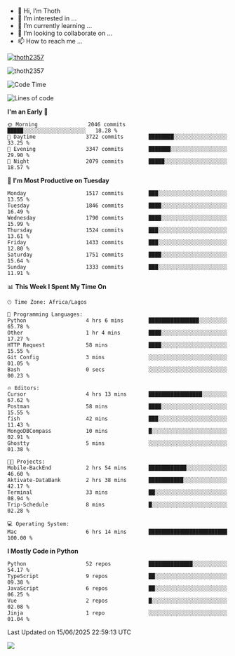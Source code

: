 <!---
thoth2357/thoth2357 is a ✨ special ✨ repository because its `README.md` (this file) appears on your GitHub profile.
You can click the Preview link to take a look at your changes.
--->

- 👋 Hi, I’m Thoth
- 👀 I’m interested in ...
- 🌱 I’m currently learning ...
- 💞️ I’m looking to collaborate on ...
- 📫 How to reach me ...


<p align="left"> <a href="https://github.com/ryo-ma/github-profile-trophy"><img src="https://github-profile-trophy.vercel.app/?username=thoth2357&theme=gruvbox&no-bg=true&no-frame=false&title=MultiLanguage,Commits,Repositories,Stars,Followers,PullRequest,Reviews,Issues" alt="thoth2357" /></a> </p>

<p align="left"> <img src="https://komarev.com/ghpvc/?username=thoth2357&label=Profile%20views&color=0e75b6&style=flat" alt="thoth2357" /> </p>

<!--START_SECTION:waka-->
![Code Time](http://img.shields.io/badge/Code%20Time-3%2C444%20hrs%2012%20mins-blue)

![Lines of code](https://img.shields.io/badge/From%20Hello%20World%20I%27ve%20Written-31.3%20million%20lines%20of%20code-blue)

**I'm an Early 🐤** 

```text
🌞 Morning                2046 commits        █████░░░░░░░░░░░░░░░░░░░░   18.28 % 
🌆 Daytime                3722 commits        ████████░░░░░░░░░░░░░░░░░   33.25 % 
🌃 Evening                3347 commits        ███████░░░░░░░░░░░░░░░░░░   29.90 % 
🌙 Night                  2079 commits        █████░░░░░░░░░░░░░░░░░░░░   18.57 % 
```
📅 **I'm Most Productive on Tuesday** 

```text
Monday                   1517 commits        ███░░░░░░░░░░░░░░░░░░░░░░   13.55 % 
Tuesday                  1846 commits        ████░░░░░░░░░░░░░░░░░░░░░   16.49 % 
Wednesday                1790 commits        ████░░░░░░░░░░░░░░░░░░░░░   15.99 % 
Thursday                 1524 commits        ███░░░░░░░░░░░░░░░░░░░░░░   13.61 % 
Friday                   1433 commits        ███░░░░░░░░░░░░░░░░░░░░░░   12.80 % 
Saturday                 1751 commits        ████░░░░░░░░░░░░░░░░░░░░░   15.64 % 
Sunday                   1333 commits        ███░░░░░░░░░░░░░░░░░░░░░░   11.91 % 
```


📊 **This Week I Spent My Time On** 

```text
🕑︎ Time Zone: Africa/Lagos

💬 Programming Languages: 
Python                   4 hrs 6 mins        ████████████████░░░░░░░░░   65.78 % 
Other                    1 hr 4 mins         ████░░░░░░░░░░░░░░░░░░░░░   17.27 % 
HTTP Request             58 mins             ████░░░░░░░░░░░░░░░░░░░░░   15.55 % 
Git Config               3 mins              ░░░░░░░░░░░░░░░░░░░░░░░░░   01.05 % 
Bash                     0 secs              ░░░░░░░░░░░░░░░░░░░░░░░░░   00.23 % 

🔥 Editors: 
Cursor                   4 hrs 13 mins       █████████████████░░░░░░░░   67.62 % 
Postman                  58 mins             ████░░░░░░░░░░░░░░░░░░░░░   15.55 % 
fish                     42 mins             ███░░░░░░░░░░░░░░░░░░░░░░   11.43 % 
MongoDBCompass           10 mins             █░░░░░░░░░░░░░░░░░░░░░░░░   02.91 % 
Ghostty                  5 mins              ░░░░░░░░░░░░░░░░░░░░░░░░░   01.38 % 

🐱‍💻 Projects: 
Mobile-BackEnd           2 hrs 54 mins       ████████████░░░░░░░░░░░░░   46.60 % 
Aktivate-DataBank        2 hrs 38 mins       ███████████░░░░░░░░░░░░░░   42.17 % 
Terminal                 33 mins             ██░░░░░░░░░░░░░░░░░░░░░░░   08.94 % 
Trip-Schedule            8 mins              █░░░░░░░░░░░░░░░░░░░░░░░░   02.28 % 

💻 Operating System: 
Mac                      6 hrs 14 mins       █████████████████████████   100.00 % 
```

**I Mostly Code in Python** 

```text
Python                   52 repos            ██████████████░░░░░░░░░░░   54.17 % 
TypeScript               9 repos             ██░░░░░░░░░░░░░░░░░░░░░░░   09.38 % 
JavaScript               6 repos             ██░░░░░░░░░░░░░░░░░░░░░░░   06.25 % 
Vue                      2 repos             █░░░░░░░░░░░░░░░░░░░░░░░░   02.08 % 
Jinja                    1 repo              ░░░░░░░░░░░░░░░░░░░░░░░░░   01.04 % 
```




 Last Updated on 15/06/2025 22:59:13 UTC
<!--END_SECTION:waka-->
<!--![](http://github-profile-summary-cards.vercel.app/api/cards/profile-details?username=thoth2357&theme=2077)

![](http://github-profile-summary-cards.vercel.app/api/cards/stats?username=thoth2357&theme=2077)![](http://github-profile-summary-cards.vercel.app/api/cards/productive-time?username=thoth2357&theme=2077&utcOffset=8) -->
<img src="https://t.bkit.co/w_6789c39040b80.gif" />
